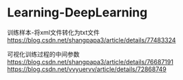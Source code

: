 Learning-DeepLearning
=====================

训练样本-将xml文件转化为txt文件
    https://blog.csdn.net/shangpapa3/article/details/77483324

可视化训练过程的中间参数
    https://blog.csdn.net/shangpapa3/article/details/76687191
    https://blog.csdn.net/vvyuervv/article/details/72868749
